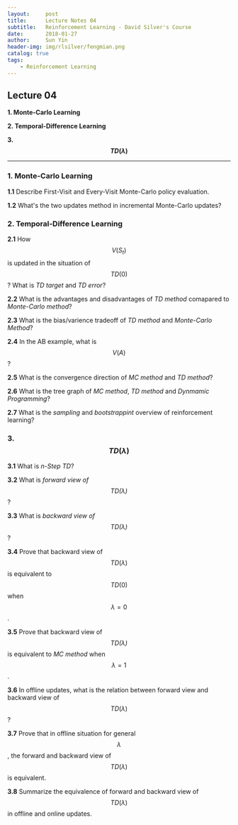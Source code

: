 ```yaml
---
layout:     post
title:      Lecture Notes 04
subtitle:   Reinforcement Learning - David Silver's Course
date:       2018-01-27
author:     Sun Yin
header-img: img/rlsilver/fengmian.png
catalog: true
tags:
    - Reinforcement Learning
---
```

## Lecture 04

**1. Monte-Carlo Learning**

**2. Temporal-Difference Learning**

**3. $$TD(\lambda)$$**

---

### 1. Monte-Carlo Learning

**1.1** Describe First-Visit and Every-Visit Monte-Carlo policy evaluation.

**1.2** What's the two updates method in incremental Monte-Carlo updates?

### 2. Temporal-Difference Learning

**2.1** How $$V({S}_{t})$$ is updated in the situation of $$TD(0)$$? What is *TD target* and *TD error*?

**2.2** What is the advantages and disadvantages of *TD method* comapared to *Monte-Carlo method*?

**2.3** What is the bias/varience tradeoff of *TD method* and *Monte-Carlo Method*?

**2.4** In the AB example, what is $$V(A)$$?

**2.5** What is the convergence direction of *MC method* and *TD method*?

**2.6** What is the tree graph of *MC method*, *TD method* and *Dynmamic Programming*?

**2.7** What is the *sampling* and *bootstrappint* overview of reinforcement learning? 

### 3. $$TD(\lambda)$$

**3.1** What is *n-Step TD*?

**3.2** What is *forward view of $$TD(\lambda)$$*?

**3.3** What is *backward view of $$TD(\lambda)$$*?

**3.4** Prove that backward view of $$TD(\lambda)$$ is equivalent to $$TD(0)$$ when $${\lambda}=0$$.

**3.5** Prove that backward view of *$$TD(\lambda)$$* is equivalent to *MC method* when $${\lambda}=1$$.

**3.6** In offline updates, what is the relation between forward view and backward view of $$TD(\lambda)$$?

**3.7** Prove that in offline situation for general $$\lambda$$, the forward and backward view of $$TD(\lambda)$$ is equivalent.

**3.8** Summarize the equivalence of forward and backward view of $$TD(\lambda)$$ in offline and online updates.






